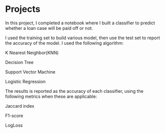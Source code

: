 # Projects
In this project, I completed a notebook where I built a classifier to predict whether a loan case will be paid off or not.

I used the training set to build various model, then use the test set to report the accuracy of the model.
I used the following algorithm:

K Nearest Neighbor(KNN)

Decision Tree

Support Vector Machine

Logistic Regression

The results is reported as the accuracy of each classifier, using the following metrics when these are applicable:

Jaccard index

F1-score

LogLoss
